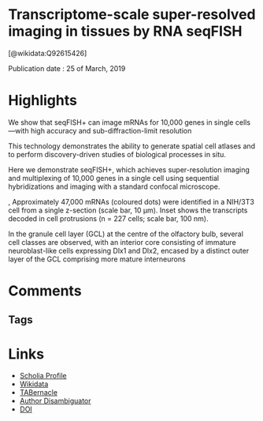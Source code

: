
Transcriptome-scale super-resolved imaging in tissues by RNA seqFISH
====================================================================
  
  [@wikidata:Q92615426]  
  
Publication date : 25 of March, 2019  

# Highlights

We show that seqFISH+ can image mRNAs for 10,000 genes in single cells—with high accuracy and sub-diffraction-limit resolution

 This technology demonstrates the ability to generate spatial cell atlases and to perform discovery-driven studies of biological processes in situ.

 Here we demonstrate seqFISH+, which achieves super-resolution imaging and multiplexing of 10,000 genes in a single cell using sequential hybridizations and imaging with a standard confocal microscope. 

, Approximately 47,000 mRNAs (coloured dots) were identified in a NIH/3T3 cell from a single z-section (scale bar,  10 μm). Inset shows the transcripts decoded in cell protrusions (n = 227 cells; scale bar,  100 nm).

 In the granule cell layer (GCL) at the centre of the olfactory bulb, several cell classes are observed, with an interior core consisting of immature neuroblast-like cells expressing Dlx1 and Dlx2, encased by a distinct outer layer of the GCL comprising more mature interneurons
# Comments

## Tags

# Links
  
 * [Scholia Profile](https://scholia.toolforge.org/work/Q92615426)  
 * [Wikidata](https://www.wikidata.org/wiki/Q92615426)  
 * [TABernacle](https://tabernacle.toolforge.org/?#/tab/manual/Q92615426/P921%3BP4510)  
 * [Author Disambiguator](https://author-disambiguator.toolforge.org/work_item_oauth.php?id=Q92615426&batch_id=&match=1&author_list_id=&doit=Get+author+links+for+work)  
 * [DOI](https://doi.org/10.1038/S41586-019-1049-Y)  
